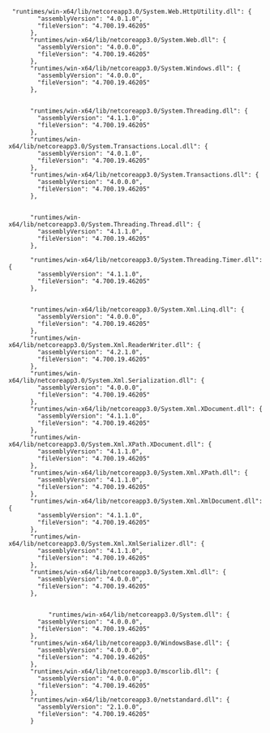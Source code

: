 

     "runtimes/win-x64/lib/netcoreapp3.0/System.Web.HttpUtility.dll": {
            "assemblyVersion": "4.0.1.0",
            "fileVersion": "4.700.19.46205"
          },
          "runtimes/win-x64/lib/netcoreapp3.0/System.Web.dll": {
            "assemblyVersion": "4.0.0.0",
            "fileVersion": "4.700.19.46205"
          },
          "runtimes/win-x64/lib/netcoreapp3.0/System.Windows.dll": {
            "assemblyVersion": "4.0.0.0",
            "fileVersion": "4.700.19.46205"
          },

          
          "runtimes/win-x64/lib/netcoreapp3.0/System.Threading.dll": {
            "assemblyVersion": "4.1.1.0",
            "fileVersion": "4.700.19.46205"
          },
          "runtimes/win-x64/lib/netcoreapp3.0/System.Transactions.Local.dll": {
            "assemblyVersion": "4.0.1.0",
            "fileVersion": "4.700.19.46205"
          },
          "runtimes/win-x64/lib/netcoreapp3.0/System.Transactions.dll": {
            "assemblyVersion": "4.0.0.0",
            "fileVersion": "4.700.19.46205"
          },


          "runtimes/win-x64/lib/netcoreapp3.0/System.Threading.Thread.dll": {
            "assemblyVersion": "4.1.1.0",
            "fileVersion": "4.700.19.46205"
          },
          
          "runtimes/win-x64/lib/netcoreapp3.0/System.Threading.Timer.dll": {
            "assemblyVersion": "4.1.1.0",
            "fileVersion": "4.700.19.46205"
          },

          
          "runtimes/win-x64/lib/netcoreapp3.0/System.Xml.Linq.dll": {
            "assemblyVersion": "4.0.0.0",
            "fileVersion": "4.700.19.46205"
          },
          "runtimes/win-x64/lib/netcoreapp3.0/System.Xml.ReaderWriter.dll": {
            "assemblyVersion": "4.2.1.0",
            "fileVersion": "4.700.19.46205"
          },
          "runtimes/win-x64/lib/netcoreapp3.0/System.Xml.Serialization.dll": {
            "assemblyVersion": "4.0.0.0",
            "fileVersion": "4.700.19.46205"
          },
          "runtimes/win-x64/lib/netcoreapp3.0/System.Xml.XDocument.dll": {
            "assemblyVersion": "4.1.1.0",
            "fileVersion": "4.700.19.46205"
          },
          "runtimes/win-x64/lib/netcoreapp3.0/System.Xml.XPath.XDocument.dll": {
            "assemblyVersion": "4.1.1.0",
            "fileVersion": "4.700.19.46205"
          },
          "runtimes/win-x64/lib/netcoreapp3.0/System.Xml.XPath.dll": {
            "assemblyVersion": "4.1.1.0",
            "fileVersion": "4.700.19.46205"
          },
          "runtimes/win-x64/lib/netcoreapp3.0/System.Xml.XmlDocument.dll": {
            "assemblyVersion": "4.1.1.0",
            "fileVersion": "4.700.19.46205"
          },
          "runtimes/win-x64/lib/netcoreapp3.0/System.Xml.XmlSerializer.dll": {
            "assemblyVersion": "4.1.1.0",
            "fileVersion": "4.700.19.46205"
          },
          "runtimes/win-x64/lib/netcoreapp3.0/System.Xml.dll": {
            "assemblyVersion": "4.0.0.0",
            "fileVersion": "4.700.19.46205"
          },
     

               "runtimes/win-x64/lib/netcoreapp3.0/System.dll": {
            "assemblyVersion": "4.0.0.0",
            "fileVersion": "4.700.19.46205"
          },
          "runtimes/win-x64/lib/netcoreapp3.0/WindowsBase.dll": {
            "assemblyVersion": "4.0.0.0",
            "fileVersion": "4.700.19.46205"
          },
          "runtimes/win-x64/lib/netcoreapp3.0/mscorlib.dll": {
            "assemblyVersion": "4.0.0.0",
            "fileVersion": "4.700.19.46205"
          },
          "runtimes/win-x64/lib/netcoreapp3.0/netstandard.dll": {
            "assemblyVersion": "2.1.0.0",
            "fileVersion": "4.700.19.46205"
          }